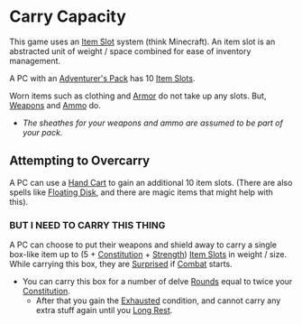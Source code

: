 # Carry Capacity
This game uses an [Item Slot](Item%20Slots.md) system (think Minecraft). An item slot is an abstracted unit of weight / space combined for ease of inventory management. 

A PC with an [Adventurer's Pack](../../Items/Individual%20Item%20Cards/Gear/100%20Coins/Adventurer's%20Pack.md) has 10 [Item Slots](Item%20Slots.md).

Worn items such as clothing and [Armor](../../Items/Armor.md) do not take up any slots. But, [Weapons](../../Items/Weapons.md) and [Ammo](../../Items/Individual%20Item%20Cards/Weapons/Weapon%20Properties/Ammo%20Property.md) do.
- *The sheathes for your weapons and ammo are assumed to be part of your pack.*
## Attempting to Overcarry
A PC can use a [Hand Cart](../../Items/Individual%20Item%20Cards/Gear/25%20Coins/Hand%20Cart.md) to gain an additional 10 item slots. (There are also spells like [Floating Disk](../../Magic/Spells/Mythril%20Spells/Level%201/Floating%20Disk.md), and there are magic items that might help with this).
### BUT I NEED TO CARRY THIS THING
A PC can choose to put their weapons and shield away to carry a single box-like item up to (5 + [Constitution](../Chosen%20Statistics/Constitution.md) + [Strength](../Chosen%20Statistics/Strength.md)) [Item Slots](Item%20Slots.md) in weight / size. While carrying this box, they are [Surprised](../../Conditions/Surprised.md) if [Combat](../../Game%20Procedures/Combat.md) starts.
- You can carry this box for a number of delve [Rounds](../../Game%20Procedures/Round.md) equal to twice your [Constitution](../Chosen%20Statistics/Constitution.md).
	- After that you gain the [Exhausted](../../Conditions/Exhausted.md) condition, and cannot carry any extra stuff again until you [Long Rest](../../Game%20Procedures/Resting.md#Long%20Rest).